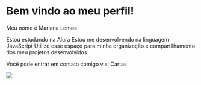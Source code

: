 # Bem vindo ao meu perfil!

Meu nome é Mariana Lemos

Estou estudando na Alura
Estou me desenvolvendo na linguagem JavaScript
Utilizo esse espaço para minha organização e compartilhamento dos meu projetos desenvolvidos

Você pode entrar em contato comigo via: Cartas

![](https://media.tenor.com/Dqvw0oKYOwoAAAAM/ellie-bow.gif)
